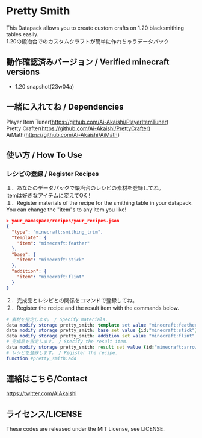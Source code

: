 # Pretty Smith

This Datapack allows you to create custom crafts on 1.20 blacksmithing tables easily.  
1.20の鍛冶台でのカスタムクラフトが簡単に作れちゃうデータパック  

## 動作確認済みバージョン / Verified minecraft versions

- 1.20 snapshot(23w04a)

## 一緒に入れてね / Dependencies

Player Item Tuner(<https://github.com/Ai-Akaishi/PlayerItemTuner>)  
Pretty Crafter(<https://github.com/Ai-Akaishi/PrettyCrafter>)  
AiMath(<https://github.com/Ai-Akaishi/AiMath>)  

## 使い方 / How To Use

### レシピの登録 / Register Recipes

１．あなたのデータパックで鍛冶台のレシピの素材を登録してね。  
itemは好きなアイテムに変えてOK！  
１．Register materials of the recipe for the smithing table in your datapack.  
You can change the "item"s to any item you like!

```json
> your_namespace/recipes/your_recipes.json  
{  
  "type": "minecraft:smithing_trim",  
  "template": {  
    "item": "minecraft:feather"  
  },  
  "base": {  
    "item": "minecraft:stick"  
  },  
  "addition": {  
    "item": "minecraft:flint"  
  }  
}  
```
  
２．完成品とレシピとの関係をコマンドで登録してね。  
２．Register the recipe and the result item with the commands below.  
  
```nim
# 素材を指定します。 / Specify materials.
data modify storage pretty_smith: template set value "minecraft:feather"
data modify storage pretty_smith: base set value {id:"minecraft:stick"}
data modify storage pretty_smith: addition set value "minecraft:flint"
# 完成品を指定します。 / Specify the result item.
data modify storage pretty_smith: result set value {id:"minecraft:arrow",Count:4b,tag:{display:{Name:'{"text":"鍛冶台で作っただけの普通の矢","italic":false,"color":"light_purple"}'}}}
# レシピを登録します。 / Register the recipe.
function #pretty_smith:add
```

## 連絡はこちら/Contact

<https://twitter.com/AiAkaishi>

## ライセンス/LICENSE

These codes are released under the MIT License, see LICENSE.
